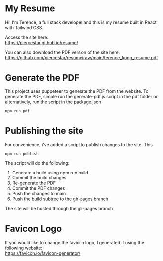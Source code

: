 # My Resume

Hi! I'm Terence, a full stack developer and this is my resume built in React with Tailwind CSS.

Access the site here:  
https://piercestar.github.io/resume/

You can also download the PDF version of the site here:  
https://github.com/piercestar/resume/raw/main/terence_kong_resume.pdf


# Generate the PDF

This project uses puppeteer to generate the PDF from the website. To generate the PDF, simple run the generate-pdf.js script in the pdf folder or alternatively, run the script in the package.json

`npm run pdf`

# Publishing the site

For convenience, i've added a script to publish changes to the site. This

`npm run publish`

The script will do the following:
1) Generate a build using npm run build
2) Commit the build changes
3) Re-generate the PDF
4) Commit the PDF changes
5) Push the changes to main
6) Push the build subtree to the gh-pages branch

The site will be hosted through the gh-pages branch

# Favicon Logo

If you would like to change the favicon logo, I generated it using the following website:  
https://favicon.io/favicon-generator/